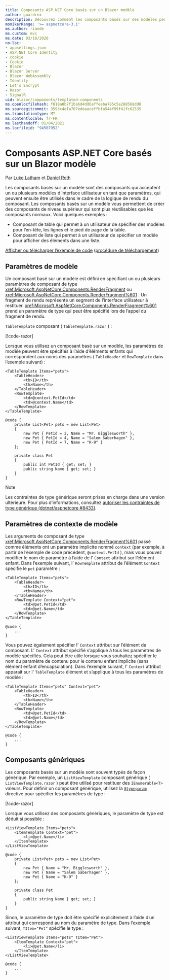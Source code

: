 ```yaml
---
title: Composants ASP.NET Core basés sur un Blazor modèle
author: guardrex
description: Découvrez comment les composants basés sur des modèles peuvent accepter un ou plusieurs modèles d’interface utilisateur en tant que paramètres, qui peuvent ensuite être utilisés dans le cadre de la logique de rendu du composant.
monikerRange: '>= aspnetcore-3.1'
ms.author: riande
ms.custom: mvc
ms.date: 03/18/2020
no-loc:
- appsettings.json
- ASP.NET Core Identity
- cookie
- Cookie
- Blazor
- Blazor Server
- Blazor WebAssembly
- Identity
- Let's Encrypt
- Razor
- SignalR
uid: blazor/components/templated-components
ms.openlocfilehash: f818a0b7f1ba6d4dd6affeeba785c5e288568dd8
ms.sourcegitcommit: 3593c4efa707edeaaceffbfa544f99f41fc62535
ms.translationtype: MT
ms.contentlocale: fr-FR
ms.lasthandoff: 01/04/2021
ms.locfileid: "94507952"
---
```

# <a name="aspnet-core-no-locblazor-templated-components"></a>Composants ASP.NET Core basés sur un Blazor modèle

Par [Luke Latham](https://github.com/guardrex) et [Daniel Roth](https://github.com/danroth27)

Les composants basés sur un modèle sont des composants qui acceptent un ou plusieurs modèles d’interface utilisateur en tant que paramètres, qui peuvent ensuite être utilisés dans le cadre de la logique de rendu du composant. Les composants basés sur un modèle vous permettent de créer des composants de niveau supérieur qui sont plus réutilisables que les composants normaux. Voici quelques exemples :

* Composant de table qui permet à un utilisateur de spécifier des modèles pour l’en-tête, les lignes et le pied de page de la table.
* Composant de liste qui permet à un utilisateur de spécifier un modèle pour afficher des éléments dans une liste.

[Afficher ou télécharger l’exemple de code](https://github.com/dotnet/AspNetCore.Docs/tree/master/aspnetcore/blazor/common/samples/) ([procédure de téléchargement](xref:index#how-to-download-a-sample))

## <a name="template-parameters"></a>Paramètres de modèle

Un composant basé sur un modèle est défini en spécifiant un ou plusieurs paramètres de composant de type <xref:Microsoft.AspNetCore.Components.RenderFragment> ou <xref:Microsoft.AspNetCore.Components.RenderFragment%601> . Un fragment de rendu représente un segment de l’interface utilisateur à restituer. <xref:Microsoft.AspNetCore.Components.RenderFragment%601> prend un paramètre de type qui peut être spécifié lors de l’appel du fragment de rendu.

`TableTemplate` composant ( `TableTemplate.razor` ) :

[!code-razor[](../common/samples/5.x/BlazorWebAssemblySample/Components/TableTemplate.razor)]

Lorsque vous utilisez un composant basé sur un modèle, les paramètres de modèle peuvent être spécifiés à l’aide d’éléments enfants qui correspondent aux noms des paramètres ( `TableHeader` et `RowTemplate` dans l’exemple suivant) :

```razor
<TableTemplate Items="pets">
    <TableHeader>
        <th>ID</th>
        <th>Name</th>
    </TableHeader>
    <RowTemplate>
        <td>@context.PetId</td>
        <td>@context.Name</td>
    </RowTemplate>
</TableTemplate>

@code {
    private List<Pet> pets = new List<Pet>
    {
        new Pet { PetId = 2, Name = "Mr. Bigglesworth" },
        new Pet { PetId = 4, Name = "Salem Saberhagen" },
        new Pet { PetId = 7, Name = "K-9" }
    };

    private class Pet
    {
        public int PetId { get; set; }
        public string Name { get; set; }
    }
}
```

> [!NOTE]
> Les contraintes de type générique seront prises en charge dans une version ultérieure. Pour plus d’informations, consultez [autoriser les contraintes de type générique (dotnet/aspnetcore #8433)](https://github.com/dotnet/aspnetcore/issues/8433).

## <a name="template-context-parameters"></a>Paramètres de contexte de modèle

Les arguments de composant de type <xref:Microsoft.AspNetCore.Components.RenderFragment%601> passé comme éléments ont un paramètre implicite nommé `context` (par exemple, à partir de l’exemple de code précédent, `@context.PetId` ), mais vous pouvez modifier le nom de paramètre à l’aide de l' `Context` attribut sur l’élément enfant. Dans l’exemple suivant, l' `RowTemplate` attribut de l’élément `Context` spécifie le `pet` paramètre :

```razor
<TableTemplate Items="pets">
    <TableHeader>
        <th>ID</th>
        <th>Name</th>
    </TableHeader>
    <RowTemplate Context="pet">
        <td>@pet.PetId</td>
        <td>@pet.Name</td>
    </RowTemplate>
</TableTemplate>

@code {
    ...
}
```

Vous pouvez également spécifier l' `Context` attribut sur l’élément de composant. L' `Context` attribut spécifié s’applique à tous les paramètres de modèle spécifiés. Cela peut être utile lorsque vous souhaitez spécifier le nom du paramètre de contenu pour le contenu enfant implicite (sans élément enfant d’encapsulation). Dans l’exemple suivant, l' `Context` attribut apparaît sur l' `TableTemplate` élément et s’applique à tous les paramètres de modèle :

```razor
<TableTemplate Items="pets" Context="pet">
    <TableHeader>
        <th>ID</th>
        <th>Name</th>
    </TableHeader>
    <RowTemplate>
        <td>@pet.PetId</td>
        <td>@pet.Name</td>
    </RowTemplate>
</TableTemplate>

@code {
    ...
}
```

## <a name="generic-typed-components"></a>Composants génériques

Les composants basés sur un modèle sont souvent typés de façon générique. Par exemple, un `ListViewTemplate` composant générique ( `ListViewTemplate.razor` ) peut être utilisé pour restituer des `IEnumerable<T>` valeurs. Pour définir un composant générique, utilisez la [`@typeparam`](xref:mvc/views/razor#typeparam) directive pour spécifier les paramètres de type :

[!code-razor[](../common/samples/5.x/BlazorWebAssemblySample/Components/ListViewTemplate.razor)]

Lorsque vous utilisez des composants génériques, le paramètre de type est déduit si possible :

```razor
<ListViewTemplate Items="pets">
    <ItemTemplate Context="pet">
        <li>@pet.Name</li>
    </ItemTemplate>
</ListViewTemplate>

@code {
    private List<Pet> pets = new List<Pet>
    {
        new Pet { Name = "Mr. Bigglesworth" },
        new Pet { Name = "Salem Saberhagen" },
        new Pet { Name = "K-9" }
    };

    private class Pet
    {
        public string Name { get; set; }
    }
}
```

Sinon, le paramètre de type doit être spécifié explicitement à l’aide d’un attribut qui correspond au nom du paramètre de type. Dans l’exemple suivant, `TItem="Pet"` spécifie le type :

```razor
<ListViewTemplate Items="pets" TItem="Pet">
    <ItemTemplate Context="pet">
        <li>@pet.Name</li>
    </ItemTemplate>
</ListViewTemplate>

@code {
    ...
}
```
